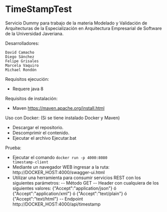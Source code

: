 # TimeStampTest
Servicio Dummy para trabajo de la materia Modelado y Validación de Arquitecturas de la Especialización en Arquitectura Empresarial de Software de la Universidad Javeriana.

Desarrolladores: 
  
	David Camacho
	Diego Sánchez
	Felipe Grisales
	Marcela Vaquiro
	Michael Rondón

Requisitos ejecución:

  - Requere java 8

Requisitos de instalación:

  - Maven https://maven.apache.org/install.html

Uso con Docker: (Si se tiene instalado Docker y Maven)

  - Descargar el repositorio.
  - Descomprimir el contenido.
  - Ejecutar el archivo Ejecutar.bat

Prueba:
  - Ejecutar el comando 
  <code>docker run -p 4000:8080 timestamp-client</code>
  - Mediante un navegador WEB ingresar a la ruta: http://DOCKER_HOST:4000/swagger-ui.html
  - Utilizar una herramienta para consumir servicios REST con los siguientes parámetros:
    -- Método GET
    -- Header con cualquiera de los siguientes valores: {"Accept":"application/json"} ó {"Accept":"application/xml"} ó {"Accept":"text/plain"} ó {"Accept":"text/html"}
    -- Endpoint http://DOCKER_HOST:4000/api/timestamp
